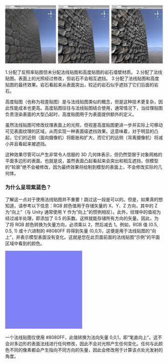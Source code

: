 ![image-20230426095822361](.asserts/image-20230426095822361.png)

 1.分配了反照率贴图但未分配法线贴图和高度贴图的岩石墙壁材质。 2.分配了法线贴图。表面上的光照经过修改，但岩石不会相互遮挡。 3.分配了法线贴图和高度贴图的最终效果。岩石看起来从表面突出，较近的岩石似乎遮挡了它们后面的岩石。 



高度贴图（也称为视差贴图）是与法线贴图类似的概念，但是这种技术更复杂，因此性能成本也更高。高度贴图往往与法线贴图结合使用，通常情况下，当纹理贴图负责渲染表面的大型凸起时，高度贴图用于为表面提供额外的定义。

虽然法线贴图可修改纹理表面上的光照，但视差高度贴图更进一步并实际上可移动可见表面纹理的区域，从而实现一种表面级遮挡效果。这意味着，对于明显的凸起，它们的近侧（面向摄像机）将膨胀和扩大，而它们的远侧（背离摄像机）将减小并且看起来被遮挡。

这种效果尽管可以产生非常令人信服的 3D 几何体表示，但仍然受限于对象网格的平面多边形的表面。也就是说，虽然表面凸起看起来会突出和相互遮挡，但模型的“轮廓”绝不会被修改，因为最终效果将绘制到模型的表面上，不会修改实际的几何体。 



### 为什么呈现紫蓝色？

了解这一点对于使用法线贴图并不重要！跳过这一段是可以的。但是，如果真的想知道，请参考以下信息：RGB 颜色值用于存储矢量的 X、Y、Z 方向，其中的 Z 为“向上”（与 Unity 通常使用 Y 作为“向上”的惯例相反）。此外，纹理中的值视为经过减半处理，即添加了 0.5 的系数。这样就能存储所有方向的矢量。因此，为了将 RGB 颜色转换为矢量方向，必须乘以 2，然后减去 1。例如，RGB 值 (0.5, 0.5, 1) 或十六进制的 #8080FF 将得到矢量 (0,0,1)，这便是用于法线贴图的“向上”，并表示模型表面没有变化。这就是您在此页面前面的法线贴图“示例”的平面区域中看到的颜色。

 ![image-20230426100018833](.asserts/image-20230426100018833.png)

一个法线贴图仅使用 #8080FF，此值转换为法向矢量 0,0,1，即“笔直向上”。这不会对多边形的表面法线进行任何修改，因此不会对光照产生任何变化。任何与此颜色不同的像素都会产生指向不同方向的矢量，因此会修改用于计算该点处光发射的角度。